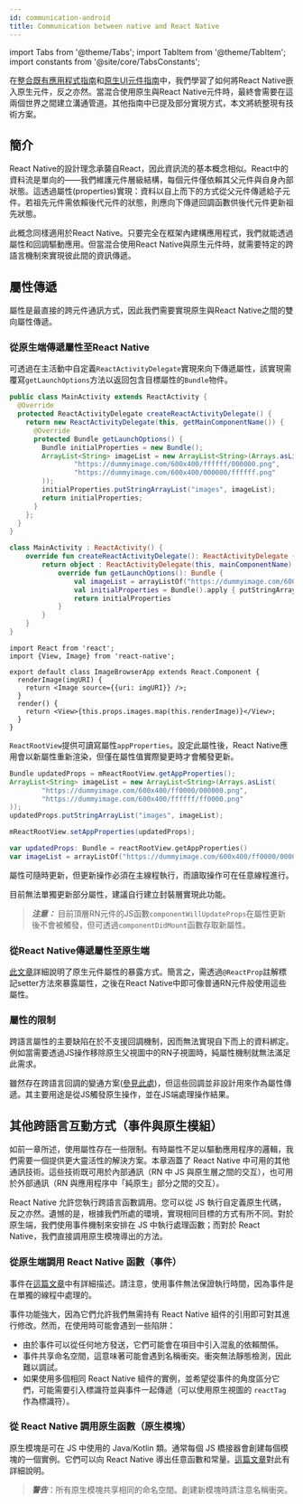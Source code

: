 ```yaml
---
id: communication-android
title: Communication between native and React Native
---
```


import Tabs from '@theme/Tabs'; import TabItem from '@theme/TabItem'; import constants from '@site/core/TabsConstants';

在[整合既有應用程式指南](integration-with-existing-apps)和[原生UI元件指南](legacy/native-components-android)中，我們學習了如何將React Native嵌入原生元件，反之亦然。當混合使用原生與React Native元件時，最終會需要在這兩個世界之間建立溝通管道。其他指南中已提及部分實現方式，本文將統整現有技術方案。

## 簡介

React Native的設計理念承襲自React，因此資訊流的基本概念相似。React中的資料流是單向的——我們維護元件層級結構，每個元件僅依賴其父元件與自身內部狀態。這透過屬性(properties)實現：資料以自上而下的方式從父元件傳遞給子元件。若祖先元件需依賴後代元件的狀態，則應向下傳遞回調函數供後代元件更新祖先狀態。

此概念同樣適用於React Native。只要完全在框架內建構應用程式，我們就能透過屬性和回調驅動應用。但當混合使用React Native與原生元件時，就需要特定的跨語言機制來實現彼此間的資訊傳遞。

## 屬性傳遞

屬性是最直接的跨元件通訊方式，因此我們需要實現原生與React Native之間的雙向屬性傳遞。

### 從原生端傳遞屬性至React Native

可透過在主活動中自定義`ReactActivityDelegate`實現來向下傳遞屬性，該實現需覆寫`getLaunchOptions`方法以返回包含目標屬性的`Bundle`物件。

<Tabs groupId="android-language" queryString defaultValue={constants.defaultAndroidLanguage} values={constants.androidLanguages}>

<TabItem value="java">

```java
public class MainActivity extends ReactActivity {
  @Override
  protected ReactActivityDelegate createReactActivityDelegate() {
    return new ReactActivityDelegate(this, getMainComponentName()) {
      @Override
      protected Bundle getLaunchOptions() {
        Bundle initialProperties = new Bundle();
        ArrayList<String> imageList = new ArrayList<String>(Arrays.asList(
                "https://dummyimage.com/600x400/ffffff/000000.png",
                "https://dummyimage.com/600x400/000000/ffffff.png"
        ));
        initialProperties.putStringArrayList("images", imageList);
        return initialProperties;
      }
    };
  }
}
```

</TabItem>

<TabItem value="kotlin">

```kotlin
class MainActivity : ReactActivity() {
    override fun createReactActivityDelegate(): ReactActivityDelegate {
        return object : ReactActivityDelegate(this, mainComponentName) {
            override fun getLaunchOptions(): Bundle {
                val imageList = arrayListOf("https://dummyimage.com/600x400/ffffff/000000.png", "https://dummyimage.com/600x400/000000/ffffff.png")
                val initialProperties = Bundle().apply { putStringArrayList("images", imageList) }
                return initialProperties
            }
        }
    }
}
```

</TabItem>
</Tabs>

```tsx
import React from 'react';
import {View, Image} from 'react-native';

export default class ImageBrowserApp extends React.Component {
  renderImage(imgURI) {
    return <Image source={{uri: imgURI}} />;
  }
  render() {
    return <View>{this.props.images.map(this.renderImage)}</View>;
  }
}
```

`ReactRootView`提供可讀寫屬性`appProperties`。設定此屬性後，React Native應用會以新屬性重新渲染，但僅在屬性值實際變更時才會觸發更新。

<Tabs groupId="android-language" queryString defaultValue={constants.defaultAndroidLanguage} values={constants.androidLanguages}>

<TabItem value="java">

```java
Bundle updatedProps = mReactRootView.getAppProperties();
ArrayList<String> imageList = new ArrayList<String>(Arrays.asList(
        "https://dummyimage.com/600x400/ff0000/000000.png",
        "https://dummyimage.com/600x400/ffffff/ff0000.png"
));
updatedProps.putStringArrayList("images", imageList);

mReactRootView.setAppProperties(updatedProps);
```

</TabItem>

<TabItem value="kotlin">

```kotlin
var updatedProps: Bundle = reactRootView.getAppProperties()
var imageList = arrayListOf("https://dummyimage.com/600x400/ff0000/000000.png", "https://dummyimage.com/600x400/ffffff/ff0000.png")
```

</TabItem>

</Tabs>

屬性可隨時更新，但更新操作必須在主線程執行，而讀取操作可在任意線程進行。

目前無法單獨更新部分屬性，建議自行建立封裝層實現此功能。

> **_注意：_** 目前頂層RN元件的JS函數`componentWillUpdateProps`在屬性更新後不會被觸發，但可透過`componentDidMount`函數存取新屬性。

### 從React Native傳遞屬性至原生端

[此文章](legacy/native-components-android#3-expose-view-property-setters-using-reactprop-or-reactpropgroup-annotation)詳細說明了原生元件屬性的暴露方式。簡言之，需透過`@ReactProp`註解標記setter方法來暴露屬性，之後在React Native中即可像普通RN元件般使用這些屬性。

### 屬性的限制

跨語言屬性的主要缺陷在於不支援回調機制，因而無法實現自下而上的資料綁定。例如當需要透過JS操作移除原生父視圖中的RN子視圖時，純屬性機制就無法滿足此需求。

雖然存在跨語言回調的變通方案([參見此處](legacy/native-modules-android#callbacks))，但這些回調並非設計用來作為屬性傳遞。其主要用途是從JS觸發原生操作，並在JS端處理操作結果。

## 其他跨語言互動方式（事件與原生模組）

如前一章所述，使用屬性存在一些限制。有時屬性不足以驅動應用程序的邏輯，我們需要一個提供更大靈活性的解決方案。本章涵蓋了 React Native 中可用的其他通訊技術。這些技術既可用於內部通訊（RN 中 JS 與原生層之間的交互），也可用於外部通訊（RN 與應用程序中「純原生」部分之間的交互）。

React Native 允許您執行跨語言函數調用。您可以從 JS 執行自定義原生代碼，反之亦然。遺憾的是，根據我們所處的環境，實現相同目標的方式有所不同。對於原生端，我們使用事件機制來安排在 JS 中執行處理函數；而對於 React Native，我們直接調用原生模塊導出的方法。

### 從原生端調用 React Native 函數（事件）

事件在[這篇文章](legacy/native-components-android#events)中有詳細描述。請注意，使用事件無法保證執行時間，因為事件是在單獨的線程中處理的。

事件功能強大，因為它們允許我們無需持有 React Native 組件的引用即可對其進行修改。然而，在使用時可能會遇到一些陷阱：

- 由於事件可以從任何地方發送，它們可能會在項目中引入混亂的依賴關係。
- 事件共享命名空間，這意味著可能會遇到名稱衝突。衝突無法靜態檢測，因此難以調試。
- 如果使用多個相同 React Native 組件的實例，並希望從事件的角度區分它們，可能需要引入標識符並與事件一起傳遞（可以使用原生視圖的 `reactTag` 作為標識符）。

### 從 React Native 調用原生函數（原生模塊）

原生模塊是可在 JS 中使用的 Java/Kotlin 類。通常每個 JS 橋接器會創建每個模塊的一個實例。它們可以向 React Native 導出任意函數和常量。[這篇文章](legacy/native-modules-android)對此有詳細說明。

> **_警告_**：所有原生模塊共享相同的命名空間。創建新模塊時請注意名稱衝突。
